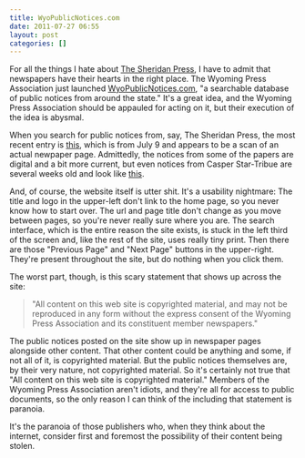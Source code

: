```yaml
---
title: WyoPublicNotices.com
date: 2011-07-27 06:55
layout: post
categories: []
---
```

For all the things I hate about [The Sheridan Press](http://www.thesheridanpress.com), I have to admit that newspapers have their hearts in the right place. The Wyoming Press Association just launched [WyoPublicNotices.com](http://www.wyopublicnotices.com), "a searchable database of public notices from around the state." It's a great idea, and the Wyoming Press Association should be appauled for acting on it, but their execution of the idea is abysmal. 

When you search for public notices from, say, The Sheridan Press, the most recent entry is [this](http://www.verypublicrecords.com/images/wyopublic_sheridan_press.png), which is from July 9 and appears to be a scan of an actual newpaper page. Admittedly, the notices from some of the papers are digital and a bit more current, but even notices from Casper Star-Tribue are several weeks old and look like [this](http://www.verypublicrecords.com/images/wyopublic_casper_star.png). 

And, of course, the website itself is utter shit. It's a usability nightmare: The title and logo in the upper-left don't link to the home page, so you never know how to start over. The url and page title don't change as you move between pages, so you're never really sure where you are. The search interface, which is the entire reason the site exists, is stuck in the left third of the screen and, like the rest of the site, uses really tiny print. Then there are those "Previous Page" and "Next Page" buttons in the upper-right. They're present throughout the site, but do nothing when you click them. 

The worst part, though, is this scary statement that shows up across the site:

> "All content on this web site is copyrighted material, and may not be reproduced in any form without the express consent of the Wyoming Press Association and its constituent member newspapers." 

The public notices posted on the site show up in newspaper pages alongside other content. That other content could be anything and some, if not all of it, is copyrighted material. But the public notices themselves are, by their very nature, not copyrighted material. So it's certainly not true that "All content on this web site is copyrighted material." Members of the Wyoming Press Association aren't idiots, and they're all for access to public documents, so the only reason I can think of the including that statement is paranoia.

It's the paranoia of those publishers who, when they think about the internet, consider first and foremost the possibility of their content being stolen.

